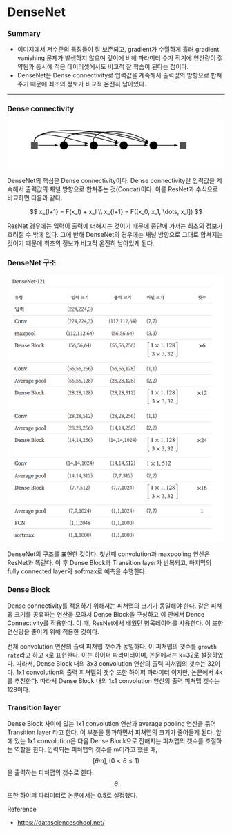 <script> MathJax.Hub.Queue(["Typeset", MathJax.Hub]); </script>

# DenseNet

### Summary

- 이미지에서 저수준의 특징들이 잘 보존되고, gradient가 수월하게 흘러 gradient vanishing 문제가 발생하지 않으며 깊이에 비해 파라미터 수가 적기에 연산량이 절약됨과 동시에 적은 데이터셋에서도 비교적 잘 학습이 된다는 점이다. 
- DenseNet은 Dense connectivity로 입력값을 계속해서 출력값의 방향으로 합쳐주기 때문에 최초의 정보가 비교적 온전히 남아있다.
______________

### Dense connectivity

![image-20200324151511467](../../../resource/img/image-20200324151511467.png)

DenseNet의 핵심은 Dense connectivity이다. Dense connectivity란 입력값을 계속해서 출력값의 채널 방향으로 합쳐주는 것(Concat)이다. 이를 ResNet과 수식으로 비교하면 다음과 같다.

$$
x_{l+1} = F(x_l) + x_l \\
x_{l+1} = F([x_0, x_1, \dots, x_l])
$$

ResNet 경우에는 입력이 출력에 더해지는 것이기 때문에 종단에 가서는 최초의 정보가 흐려질 수 밖에 없다. 그에 반해 DenseNet의 경우에는 채널 방향으로 그대로 합쳐지는 것이기 때문에 최초의 정보가 비교적 온전히 남아있게 된다. 

### DenseNet 구조

![image-20200324152158664](../../../resource/img/image-20200324152158664.png)

DenseNet의 구조를 표현한 것이다. 첫번째 convolution과 maxpooling 연산은 ResNet과 똑같다. 이 후 Dense Block과 Transition layer가 반복되고, 마지막의 fully connected layer와 softmax로 예측을 수행한다.

### Dense Block

Dense connectivity를 적용하기 위해서는 피쳐맵의 크기가 동일해야 한다. 같은 피쳐맵 크기를 공유하는 연산을 모아서 Dense Block을 구성하고 이 안에서 Dence Connectivity를 적용한다. 이 때, ResNet에서 배웠던 병목레이어를 사용한다. 이 또한 연산량을 줄이기 위해 적용한 것이다.

전체 convolution 연산의 출력 피쳐맵 갯수가 동일하다. 이 피쳐맵의 갯수를 `growth rate`라고 하고 k로 표현한다. 이는 하이퍼 파라미터이며, 논문에서는 k=32로 설정하였다. 따라서, Dense Block 내의 3x3 convolution 연산의 출력 피쳐맵의 갯수는 32이다. 1x1 convolution의 출력 피쳐맵의 갯수 또한 하이퍼 파라미터 이지만, 논문에서 4k를 추천한다. 따라서 Dense Block 내의 1x1 convolution 연산의 출력 피쳐맵 갯수는 128이다.

### Transition layer

Dense Block 사이에 있는 1x1 convolution 연산과 average pooling 연산을 묶어 Transition layer 라고 한다. 이 부분을 통과하면서 피쳐맵의 크기가 줄어들게 된다. 앞에 있는 1x1 convolution은 다음 Dense Block으로 전해지는 피쳐맵의 갯수를 조절하는 역할을 한다. 입력되는 피쳐맵의 갯수를 m이라고 했을 때, $$[\theta m], (0 < \theta \leq1)$$을 출력하는 피쳐맵의 갯수로 한다. $$\theta$$ 또한 하이퍼 파리미터로 논문에서는 0.5로 설정했다.


Reference
- https://datascienceschool.net/
